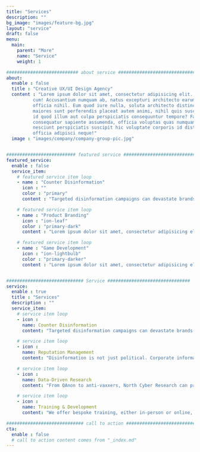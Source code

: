 ```yaml
---
title: "Services"
description: ""
bg_image: "images/feature-bg.jpg"
layout: "service"
draft: false
menu:
  main:
    parent: "More"
    name: "Service"
    weight: 1

########################### about service #############################
about:
  enable : false
  title : "Creative UX/UI Design Agency"
  content : "Lorem ipsum dolor sit amet, consectetur adipisicing elit. Voluptate soluta corporis odit, optio
          cum! Accusantium numquam ab, natus excepturi architecto earum ipsa aliquam, illum, omnis rerum, eveniet
          officia nihil. Eum quod iure nulla, soluta architecto distinctio. Nesciunt odio ullam expedita, neque fugit
          maiores sunt perferendis placeat autem animi, nihil quis suscipit quibusdam ut reiciendis doloribus natus nemo
          id quod illum aut culpa perspiciatis consequuntur tempore? Facilis nam vitae iure quisquam eius harum
          consequatur sapiente assumenda, officia voluptas quas numquam placeat, alias molestias nisi laudantium
          nesciunt perspiciatis suscipit hic voluptate corporis id distinctio earum. Dolor reprehenderit fuga dolore
          officia adipisci neque!"
  image : "images/company/company-group-pic.jpg"


########################## featured service ############################
featured_service:
  enable : false
  service_item:
    # featured service item loop
    - name : "Counter Disinformation"
      icon : ""
      color : "primary"
      content : "Targeted disinformation campaigns can devastate brands and compromise elections. North Cyber Research identifies harmful narratives and tracks down coordinated inauthentic behaviour – so you can take action to protect yourself."

    # featured service item loop
    - name : "Product Branding"
      icon : "ion-leaf"
      color : "primary-dark"
      content : "Lorem ipsum dolor sit amet, consectetur adipisicing elit. Saepe enim impedit repudiandae omnis est temporibus."

    # featured service item loop
    - name : "Game Development"
      icon : "ion-lightbulb"
      color : "primary-darker"
      content : "Lorem ipsum dolor sit amet, consectetur adipisicing elit. Saepe enim impedit repudiandae omnis est temporibus."


############################# Service ###############################
service:
  enable : true
  title : "Services"
  description : ""
  service_item:
    # service item loop
    - icon : 
      name: Counter Disinformation
      content: "Targeted disinformation campaigns can devastate brands and compromise elections. North Cyber Research identifies harmful narratives and tracks down coordinated inauthentic behaviour – so you can take action to protect yourself."

    # service item loop
    - icon : 
      name: Reputation Management
      content: "Disinformation is not just political. Corporate information warfare is on the rise. Knowing what’s being said online about your brand is critical for preserving your reputation. North Cyber Research monitors discussions around your brand and warns of trouble spots before they get out of control. "

    # service item loop
    - icon : 
      name: Data-Driven Research
      content: "From QAnon to anti-vaxxers, North Cyber Research can provide detailed reports on different aspects of the information warfare environment, drawing on masses of social media data, extensive background knowledge, and a solid scientific research pedigree, rooted in both academia and the private sector."

    # service item loop
    - icon : 
      name: Training & Development
      content: "We offer bespoke training, either in-person or online, covering topics such as: disinformation investigation techniques, the psychology of information warfare, the rise of disinformation-for-profit, and how to use specific tools, such as CrowdTangle, Meltwater or Brandwatch."

############################# call to action #################################
cta:
  enable : false
  # call to action content comes from "_index.md"
---
```

